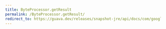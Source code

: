 ```yaml
---
title: ByteProcessor.getResult
permalink: /ByteProcessor.getResult/
redirect_to: https://guava.dev/releases/snapshot-jre/api/docs/com/google/common/io/ByteProcessor.html#getResult--
---
```

